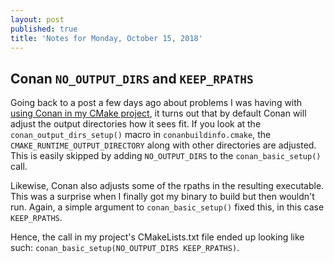 ```yaml
---
layout: post
published: true
title: 'Notes for Monday, October 15, 2018'
---
```

## Conan `NO_OUTPUT_DIRS` and `KEEP_RPATHS`

Going back to a post a few days ago about problems I was having with [using Conan in my CMake project](https://zethon.github.io/2018-10-09-thursday-morning/), it turns out that by default Conan will adjust the output directories how it sees fit. If you look at the `conan_output_dirs_setup()` macro in `conanbuildinfo.cmake`, the `CMAKE_RUNTIME_OUTPUT_DIRECTORY` along with other directories are adjusted. This is easily skipped by adding `NO_OUTPUT_DIRS` to the `conan_basic_setup()` call. 

Likewise, Conan also adjusts some of the rpaths in the resulting executable. This was a surprise when I finally got my binary to build but then wouldn't run. Again, a simple argument to `conan_basic_setup()` fixed this, in this case `KEEP_RPATHS`.

Hence, the call in my project's CMakeLists.txt file ended up looking like such: `conan_basic_setup(NO_OUTPUT_DIRS KEEP_RPATHS)`.